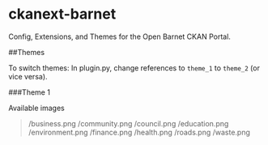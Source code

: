 ckanext-barnet
==============

Config, Extensions, and Themes for the Open Barnet CKAN Portal.


##Themes 

To switch themes: In plugin.py, change references to ```theme_1``` to ```theme_2``` (or vice versa).

###Theme 1

Available images

> /business.png
> /community.png
> /council.png
> /education.png
> /environment.png
> /finance.png
> /health.png
> /roads.png
> /waste.png

